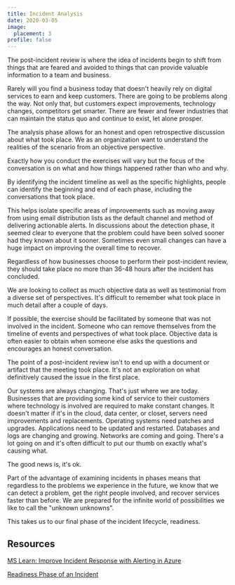 ```yaml
---
title: Incident Analysis
date: 2020-03-05
image:
  placement: 3
profile: false
---
```


The post-incident review is where the idea of incidents begin to shift from things that are feared and avoided to things that can provide valuable information to a team and business.

Rarely will you find a business today that doesn't heavily rely on digital services to earn and keep customers. There are going to be problems along the way. Not only that, but customers expect improvements, technology changes, competitors get smarter. There are fewer and fewer industries that can maintain the status quo and continue to exist, let alone prosper.

The analysis phase allows for an honest and open retrospective discussion about what took place. We as an organization want to understand the realities of the scenario from an objective perspective.

Exactly how you conduct the exercises will vary but the focus of the conversation is on what and how things happened rather than who and why.

By identifying the incident timeline as well as the specific highlights, people can identify the beginning and end of each phase, including the conversations that took place.

This helps isolate specific areas of improvements such as moving away from using email distribution lists as the default channel and method of delivering actionable alerts. In discussions about the detection phase, it seemed clear to everyone that the problem could have been solved sooner had they known about it sooner. Sometimes even small changes can have a huge impact on improving the overall time to recover.

Regardless of how businesses choose to perform their post-incident review, they should take place no more than 36-48 hours after the incident has concluded. 

We are looking to collect as much objective data as well as testimonial from a diverse set of perspectives. It's difficult to remember what took place in much detail after a couple of days.

If possible, the exercise should be facilitated by someone that was not involved in the incident. Someone who can remove themselves from the timeline of events and perspectives of what took place. Objective data is often easier to obtain when someone else asks the questions and encourages an honest conversation.

The point of a post-incident review isn't to end up with a document or artifact that the meeting took place. It's not an exploration on what definitively caused the issue in the first place.

Our systems are always changing. That's just where we are today. Businesses that are providing some kind of service to their customers where technology is involved are required to make constant changes. It doesn't matter if it's in the cloud, data center, or closet, servers need improvements and replacements. Operating systems need patches and upgrades. Applications need to be updated and restarted. Databases and logs are changing and growing. Networks are coming and going. There's a lot going on and it's often difficult to put our thumb on exactly what's causing what.

The good news is, it's ok.

Part of the advantage of examining incidents in phases means that regardless to the problems we experience in the future, we know that we can detect a problem, get the right people involved, and recover services faster than before. We are prepared for the infinite world of possibilities we like to call the "unknown unknowns".

This takes us to our final phase of the incident lifecycle, readiness.

## Resources

[MS Learn: Improve Incident Response with Alerting in Azure](https://docs.microsoft.com/en-us/learn/modules/incident-response-with-alerting-on-azure/)

[Readiness Phase of an Incident](/post/incident-readiness)
